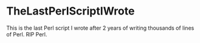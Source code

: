 # TheLastPerlScriptIWrote
This is the last Perl script I wrote after 2 years of writing thousands of lines of Perl. RIP Perl. 
